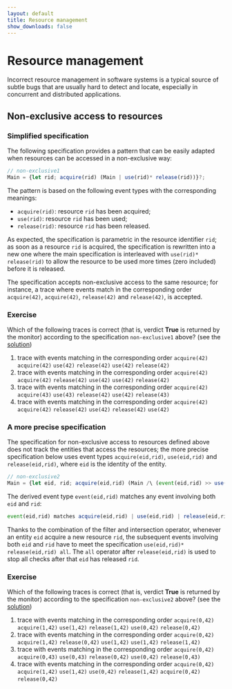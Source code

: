 ```yaml
---
layout: default
title: Resource management
show_downloads: false
---
```

# Resource management

Incorrect resource management in software systems is a typical source of subtle bugs 
that are usually hard to detect and locate, especially in concurrent and distributed applications.

## Non-exclusive access to resources

### Simplified specification

The following specification provides a pattern that can be easily adapted when resources can be accessed
in a non-exclusive way:

```js
// non-exclusive1
Main = {let rid; acquire(rid) (Main | use(rid)* release(rid))}?;
```

The pattern is based on the following event types with the corresponding meanings:
* `acquire(rid)`: resource `rid` has been acquired;
* `use(rid)`: resource `rid` has been used;
* `release(rid)`: resource `rid` has been released.

As expected, the specification is parametric in the resource identifier `rid`; as soon as a resource `rid` is
acquired, the specification is rewritten into a new one where the main specification is interleaved with `use(rid)* release(rid)` to allow the resource to
be used more times (zero included) before it is released.

The specification accepts non-exclusive access to the same resource; for instance, a trace where events match
in the corresponding order `acquire(42)`, `acquire(42)`, `release(42)` and `release(42)`, is accepted.

### Exercise

Which of the following traces is correct (that is, verdict **True** is returned by the monitor) according to the specification `non-exclusive1` above? (see the [solution](solution-non-exclusive-resource.md))

1. trace with events matching in the corresponding order   `acquire(42)` `acquire(42)` `use(42)` `release(42)` `use(42)` `release(42)` 
2. trace with events matching in the corresponding order   `acquire(42)` `acquire(42)` `release(42)` `use(42)` `use(42)` `release(42)` 
3. trace with events matching in the corresponding order   `acquire(42)` `acquire(43)` `use(43)` `release(42)` `use(42)` `release(43)` 
4. trace with events matching in the corresponding order   `acquire(42)` `acquire(42)` `release(42)` `use(42)`  `release(42)` `use(42)` 

### A more precise specification

The specification for non-exclusive access to resources defined above does not
track the entities that access the resources; the more precise specification below uses event types
`acquire(eid,rid)`, `use(eid,rid)` and `release(eid,rid)`, where `eid` is the identity of the entity.

```js
// non-exclusive2
Main = {let eid, rid; acquire(eid,rid) (Main /\ (event(eid,rid) >> use(eid,rid)* release(eid,rid) all))}?;
```
The derived event type `event(eid,rid)` matches any event involving both `eid` and `rid`:

```js
event(eid,rid) matches acquire(eid,rid) | use(eid,rid) | release(eid,rid);
```

Thanks to the combination of the filter and intersection operator, whenever an entity `eid` acquire
a new resource `rid`, the subsequent events involving both `eid` and `rid` have to
meet the specification `use(eid,rid)* release(eid,rid) all`. The `all` operator after `release(eid,rid)`
is used to stop all checks after that `eid` has released `rid`.

### Exercise

Which of the following traces is correct (that is, verdict **True** is returned by the monitor) according to the specification `non-exclusive2` above? (see the [solution](solution-non-exclusive2-resource.md))

1. trace with events matching in the corresponding order   `acquire(0,42)` `acquire(1,42)` `use(1,42)` `release(1,42)` `use(0,42)` `release(0,42)` 
2. trace with events matching in the corresponding order   `acquire(0,42)` `acquire(1,42)` `release(0,42)` `use(1,42)` `use(1,42)` `release(1,42)` 
3. trace with events matching in the corresponding order   `acquire(0,42)` `acquire(0,43)` `use(0,43)` `release(0,42)` `use(0,42)` `release(0,43)` 
4. trace with events matching in the corresponding order   `acquire(0,42)` `acquire(1,42)` `use(1,42)` `use(0,42)`  `release(1,42)` `acquire(0,42)` `release(0,42)`  
